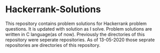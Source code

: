 # Hackerrank-Solutions
This repository contains problem solutions for Hackerrank problem questions. It is updated with solution as I solve. Problem solutions are written in C language(as of now). 
Previously the directories of this repository were seperate repositories.
As of 13-05-2020 those seprate repositories are directories of this repository.

